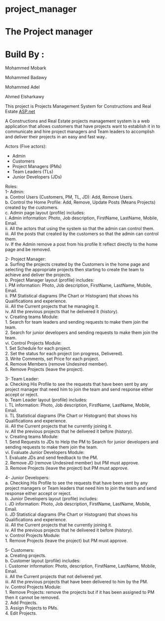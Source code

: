 # project_manager
<h1><a id="The_Project_manager_0"></a>The Project manager</h1>
<h1>Build By :  </h1>
<p> Mohammed Mobark  </p>
<p> Mohammed Badawy </p>
<p> Mohammed Adel </p>
<p> Ahmed Elsharkawy  </p>
<p>This project is Projects Management System for Constructions and Real Estate <a href="http://ASP.net">ASP.net</a></p>
<p>A Constructions and Real Estate projects management system is a web application that allows customers that have projects want to establish it in to communicate and hire project managers and Team leaders to accomplish and deliver their projects in an easy and fast way..</p>
<p>Actors (Five actors):</p>
<ul>
<li>Admin</li>
<li>Customers</li>
<li>Project Managers (PMs)</li>
<li>Team Leaders (TLs)</li>
<li>Junior Developers (JDs)</li>
</ul>
<p>Roles:<br>
1- Admin:<br>
a. Control Users (Customers, PM, TL, JD): Add, Remove Users.<br>
b. Control the Home Profile: Add, Remove, Update Posts (Means Projects) created by the customers.<br>
c. Admin page layout (profile) includes:<br>
i. Admin information: Photo, Job description, FirstName, LastName, Mobile, Email.<br>
ii. All the actors that using the system so that the admin can control them.<br>
iii. All the posts that created by the customers so that the admin can control them.<br>
iv. If the Admin remove a post from his profile It reflect directly to the home page and be removed.</p>
<p>2- Project Manager:<br>
a. Surfing the projects created by the Customers in the home page and selecting the appropriate projects then starting to create the team to achieve and deliver the projects.<br>
b. Project Manager layout (profile) includes:<br>
i. PM information: Photo, Job description, FirstName, LastName, Mobile, Email.<br>
ii. PM Statistical diagrams (Pie Chart or Histogram) that shows his Qualifications and experience.<br>
iii. All the Current projects that he managing it.<br>
iv. All the previous projects that he delivered it (history).<br>
v. Creating teams Module:<br>
1. Search for team leaders and sending requests to make them join the team.<br>
2. Search for junior developers and sending requests to make them join the team.<br>
vi. Control Projects Module:<br>
1. Set Schedule for each project.<br>
2. Set the status for each project (on progress, Delivered).<br>
3. Write Comments, set Price for each project.<br>
4. Remove Members (remove Undesired member).<br>
5. Remove Projects (leave the project).</p>
<p>3- Team Leader:<br>
a. Checking His Profile to see the requests that have been sent by any project manager that need him to join the team and send response either accept or reject.<br>
b. Team Leader layout (profile) includes:<br>
i. TL information: Photo, Job description, FirstName, LastName, Mobile, Email.<br>
ii. TL Statistical diagrams (Pie Chart or Histogram) that shows his Qualifications and experience.<br>
iii. All the Current projects that he currently joining it.<br>
iv. All the previous projects that he delivered it before (history).<br>
v. Creating teams Module:<br>
1. Send Requests to JDs to Help the PM to Search for junior developers and sending requests to make them join the team.<br>
vi. Evaluate Junior Developers Module:<br>
1. Evaluate JDs and send feedback to the PM.<br>
2. Remove JD (remove Undesired member) but PM must approve.<br>
3. Remove Projects (leave the project) but PM must approve.</p>
<p>4- Junior Developers:<br>
a. Checking His Profile to see the requests that have been sent by any project managers or Team leaders that need him to join the team and send response either accept or reject.<br>
b. Junior Developers layout (profile) includes:<br>
i. JD information: Photo, Job description, FirstName, LastName, Mobile, Email.<br>
ii. JD Statistical diagrams (Pie Chart or Histogram) that shows his Qualifications and experience.<br>
iii. All the Current projects that he currently joining it.<br>
iv. All the previous projects that he delivered it before (history).<br>
v. Control Projects Module:<br>
1. Remove Projects (leave the project) but PM must approve.</p>
<p>5- Customers:<br>
a. Creating projects.<br>
b. Customer layout (profile) includes:<br>
i. Customer information: Photo, description, FirstName, LastName, Mobile, Email.<br>
ii. All the Current projects that not delivered yet.<br>
iii. All the previous projects that have been delivered to him by the PM.<br>
iv. Control Projects Module:<br>
1. Remove Projects: remove the projects but if it has been assigned to PM then it cannot be removed.<br>
2. Add Projects.<br>
3. Assign Projects to PMs.<br>
4. Edit Projects.</p>
